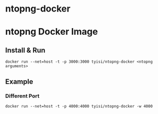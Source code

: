 ntopng-docker
=============

# ntopng Docker Image

## Install & Run

```
docker run --net=host -t -p 3000:3000 tyisi/ntopng-docker <ntopng arguments>
```

## Example

### Different Port

```
docker run --net=host -t -p 4000:4000 tyisi/ntopng-docker -w 4000
```
